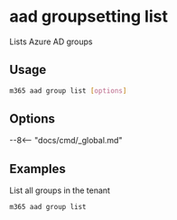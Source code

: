 # aad groupsetting list

Lists Azure AD groups

## Usage

```sh
m365 aad group list [options]
```

## Options

--8<-- "docs/cmd/_global.md"

## Examples

List all groups in the tenant

```sh
m365 aad group list
```